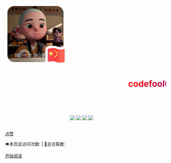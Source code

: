 <!--
 * @Author: your name
 * @Date: 2020-04-15 22:09:19
 * @LastEditTime: 2020-04-19 10:09:24
 * @LastEditors: Please set LastEditors
 * @Description: In User Settings Edit
 * @FilePath: \docs\_coverpage.md
 -->

<div class="cover-main">
<MARQUEE onmouseover=stop() onmouseout=start() scrollAmount=3 loop=infinite deplay="0"><IMG src="" ><IMG src=""></MARQUEE>

<img style='max-height:200px;margin-top:80px;' src="icon/QQ图片20200409200450.jpg">

<h1 id="toBeTopJavaer">
<a><span><marquee behavior="slide" width="530"  height="100">
<font color="#FF0000">c</font><font color="#F4000B">o</font><font color="#E90016">d</font><font color="#DE0021">e</font><font color="#D3002C">f</font><font color="#C80037">o</font><font color="#BD0042">o</font><font color="#B2004D">l</font><font color="#A70058">0</font><font color="#9C0063">3</font><font color="#91006E">0</font><font color="#860079">7</font><font color="#7B0084">—</font><font color="#70008F">—</font><font color="#65009A">J</font><font color="#5A00A5">a</font><font color="#4F00B0">v</font><font color="#4400BB">a</font><font color="#3900C6">进</font><font color="#2E00D1">阶</font><font color="#2300DC">之</font><font color="#1800E7">路</font>
</marquee></span></a></h1>



<div align="center">
    <a href="https://github.com/codefool0307/Javastudyer/blob/master/authorintroducer.md"> <img src="https://badgen.net/badge/%e4%bd%9c%e8%80%85/shr?icon=github&color=4ab8a1"></a>
    <a href=""> <img src="https://badgen.net/badge/%e7%89%88%e6%9c%ac/v1.0.0?icon=telegram&color=4ab8a1"></a>
    <a href="https://codefool0307.github.io/Javastudyer/#/"> <img src="https://badgen.net/badge/%e9%98%85%e8%af%bb/codefool0307?icon=sourcegraph&color=4ab8a1"></a>
    <a href=""> <img src="https://badgen.net/badge/%e8%af%ad%e8%a8%80/Java?icon=rss&color=4ab8a1"></a>
</div>
<br>

[点赞](https://github.com/codefool0307/JavaStudyer/stargazers)

<span id="busuanzi_container_site_pv" style="display: inline;">
    👁️本页总访问次数:<span id="busuanzi_value_site_pv"></span> 
</span>
<span id="busuanzi_container_site_uv" style="display: inline;"> 
    | 🧑总访客数: <span id="busuanzi_value_site_uv"></span>
</span>

<a href="#/menu">开始阅读</a></p></div><div class="mask"></div></section>